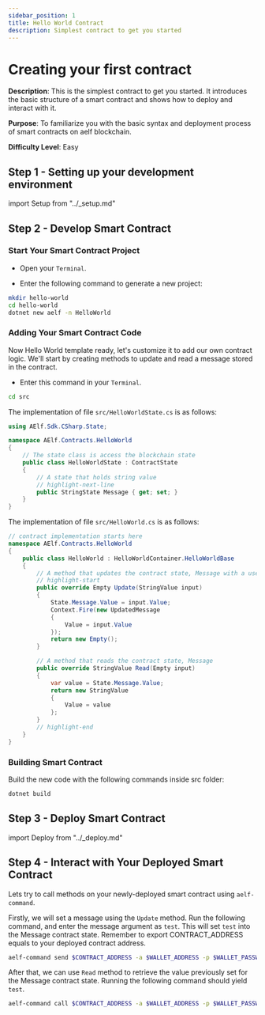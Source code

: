 ```yaml
---
sidebar_position: 1
title: Hello World Contract
description: Simplest contract to get you started
---
```

# Creating your first contract

**Description**: This is the simplest contract to get you started. It introduces the
basic structure of a smart contract and shows how to deploy and interact with
it.

**Purpose**: To familiarize you with the basic syntax and deployment process of
smart contracts on aelf blockchain.

**Difficulty Level**: Easy

## Step 1 - Setting up your development environment

import Setup from "../_setup.md"

<Setup />

## Step 2 - Develop Smart Contract

### Start Your Smart Contract Project

- Open your `Terminal`.

- Enter the following command to generate a new project:

```bash title="Terminal"
mkdir hello-world
cd hello-world
dotnet new aelf -n HelloWorld
```

### Adding Your Smart Contract Code

Now Hello World template ready, let's customize it to add our own contract logic. We'll start by creating methods to update and read a message stored in the contract.

- Enter this command in your `Terminal`.

```bash title="Terminal"
cd src
```

The implementation of file `src/HelloWorldState.cs` is as follows:

```csharp title="HelloWorldState.cs"
using AElf.Sdk.CSharp.State;

namespace AElf.Contracts.HelloWorld
{
    // The state class is access the blockchain state
    public class HelloWorldState : ContractState
    {
        // A state that holds string value
        // highlight-next-line
        public StringState Message { get; set; }
    }
}
```

The implementation of file `src/HelloWorld.cs` is as follows:

```csharp title="HelloWorld.cs"
// contract implementation starts here
namespace AElf.Contracts.HelloWorld
{
    public class HelloWorld : HelloWorldContainer.HelloWorldBase
    {
        // A method that updates the contract state, Message with a user input
        // highlight-start
        public override Empty Update(StringValue input)
        {
            State.Message.Value = input.Value;
            Context.Fire(new UpdatedMessage
            {
                Value = input.Value
            });
            return new Empty();
        }

        // A method that reads the contract state, Message
        public override StringValue Read(Empty input)
        {
            var value = State.Message.Value;
            return new StringValue
            {
                Value = value
            };
        }
        // highlight-end
    }
}
```

### Building Smart Contract

Build the new code with the following commands inside src folder:

```bash title="Terminal"
dotnet build
```

## Step 3 - Deploy Smart Contract

import Deploy from "../_deploy.md"

<Deploy />

## Step 4 - Interact with Your Deployed Smart Contract

Lets try to call methods on your newly-deployed smart contract using `aelf-command`.

Firstly, we will set a message using the `Update` method. Run the following command,
and enter the message argument as `test`. This will set `test` into the Message contract state.
Remember to export CONTRACT_ADDRESS equals to your deployed contract address.

```bash title="Terminal"
aelf-command send $CONTRACT_ADDRESS -a $WALLET_ADDRESS -p $WALLET_PASSWORD -e https://tdvw-test-node.aelf.io Update
```

After that, we can use `Read` method to retrieve the value previously set for the Message contract state.
Running the following command should yield `test`.

```bash title="Terminal"
aelf-command call $CONTRACT_ADDRESS -a $WALLET_ADDRESS -p $WALLET_PASSWORD -e https://tdvw-test-node.aelf.io Read
```